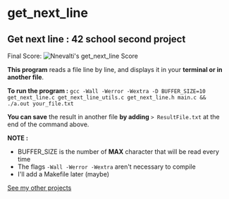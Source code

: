 # get_next_line
## Get next line : 42 school second project

Final Score: ![Nnevalti's get_next_line Score](https://badge42.herokuapp.com/api/project/vdescham/get_next_line)

**This program** reads a file line by line, and displays it in your **terminal or in another file**.

**To run the program :** `gcc -Wall -Werror -Wextra -D BUFFER_SIZE=10 get_next_line.c get_next_line_utils.c get_next_line.h main.c && ./a.out your_file.txt`

**You can save** the result in another file **by adding** `> ResultFile.txt` at the end of the command above.

**NOTE :**
- BUFFER_SIZE is the number of **MAX** character that will be read every time
- The flags `-Wall -Werror -Wextra` aren't necessary to compile
- I'll add a Makefile later (maybe)

[See my other projects](https://github.com/Nnevalti)
